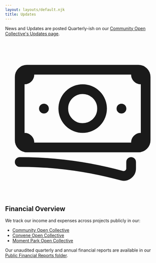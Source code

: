 ```yaml
---
layout: layouts/default.njk
title: Updates
---
```


News and Updates are posted Quarterly-ish on our <a href="https://opencollective.com/zinc-community/updates">Community Open Collective's Updates page</a>.

<svg xmlns="http://www.w3.org/2000/svg" fill="none" viewBox="0 0 24 24" stroke-width="1.5" stroke="currentColor" class="w-6 h-6 float-left mr-2 mt-8">
  <path stroke-linecap="round" stroke-linejoin="round" d="M2.25 18.75a60.07 60.07 0 0115.797 2.101c.727.198 1.453-.342 1.453-1.096V18.75M3.75 4.5v.75A.75.75 0 013 6h-.75m0 0v-.375c0-.621.504-1.125 1.125-1.125H20.25M2.25 6v9m18-10.5v.75c0 .414.336.75.75.75h.75m-1.5-1.5h.375c.621 0 1.125.504 1.125 1.125v9.75c0 .621-.504 1.125-1.125 1.125h-.375m1.5-1.5H21a.75.75 0 00-.75.75v.75m0 0H3.75m0 0h-.375a1.125 1.125 0 01-1.125-1.125V15m1.5 1.5v-.75A.75.75 0 003 15h-.75M15 10.5a3 3 0 11-6 0 3 3 0 016 0zm3 0h.008v.008H18V10.5zm-12 0h.008v.008H6V10.5z" />
</svg>

## Financial Overview

We track our income and expenses across projects publicly in our:

<ul>
  <li><a href="https://opencollective.com/zinc-community">Community Open Collective</a></li>
  <li><a href="https://opencollective.com/convene">Convene Open Collective</a></li>
  <li><a href="https://opencollective.com/moment-park">Moment Park Open Collective</a></li>
</ul>

Our unaudited quarterly and annual financial reports are available in our <a href="https://drive.google.com/drive/folders/1AuGzqGFKMpPxOvC2mSp1eezS_y_54wrC">Public Financial Reports folder</a>.
